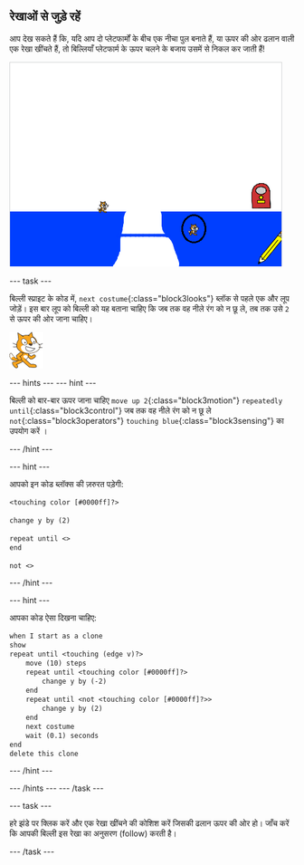 ## रेखाओं से जुड़े रहें

आप देख सकते हैं कि, यदि आप दो प्लेटफार्मों के बीच एक नीचा पुल बनाते हैं, या ऊपर की ओर ढलान वाली एक रेखा खींचते हैं, तो बिल्लियाँ प्लेटफार्म के ऊपर चलने के बजाय उसमें से निकल कर जाती हैं!

![Cats walking through the platform](images/cat-walk-through-platform.png)

--- task ---

बिल्ली स्प्राइट के कोड में, `next costume`{:class="block3looks"} ब्लॉक से पहले एक और लूप जोड़ें। इस बार लूप को बिल्ली को यह बताना चाहिए कि जब तक वह नीले रंग को न छू ले, तब तक उसे `2` से ऊपर की ओर जाना चाहिए।

![Cat sprite](images/cat-sprite.png)

--- hints ---
 --- hint ---

बिल्ली को बार-बार ऊपर जाना चाहिए `move up 2`{:class="block3motion"} `repeatedly until`{:class="block3control"} जब तक वह नीले रंग को न छू ले `not`{:class="block3operators"} `touching blue`{:class="block3sensing"} का उपयोग करें ।

--- /hint ---

--- hint ---

आपको इन कोड ब्लॉक्स की ज़रुरत पड़ेगी:

```blocks3
<touching color [#0000ff]?>

change y by (2)

repeat until <>
end

not <>
```

--- /hint ---

--- hint ---

आपका कोड ऐसा दिखना चाहिए:

```blocks3
when I start as a clone
show
repeat until <touching (edge v)?>
    move (10) steps
    repeat until <touching color [#0000ff]?>
        change y by (-2)
    end
    repeat until <not <touching color [#0000ff]?>>
        change y by (2)
    end
    next costume
    wait (0.1) seconds
end
delete this clone
```

--- /hint ---

--- /hints --- --- /task ---

--- task ---

हरे झंडे पर क्लिक करें और एक रेखा खींचने की कोशिश करें जिसकी ढलान ऊपर की ओर हो। जाँच करें कि आपकी बिल्ली इस रेखा का अनुसरण (follow) करती है।

--- /task ---